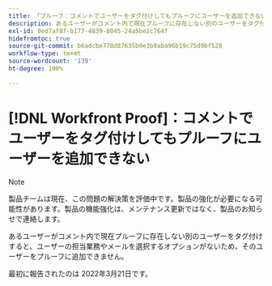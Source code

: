 ```yaml
---
title: 「プルーフ：コメントでユーザーをタグ付けしてもプルーフにユーザーを追加できない」
description: あるユーザーがコメント内で現在プルーフに存在しない別のユーザーをタグ付けすると、ユーザーの担当業務やメールを選択するオプションがないため、そのユーザーをプルーフに追加できません。
exl-id: 0ed7af8f-b177-4839-8045-24a5be2c764f
hidefromtoc: true
source-git-commit: b6adcbe778d87635b9e3b9aba96b19c75d9bf528
workflow-type: tm+mt
source-wordcount: '139'
ht-degree: 100%

---
```


# [!DNL Workfront Proof]：コメントでユーザーをタグ付けしてもプルーフにユーザーを追加できない

<!--Converted to story-->

>[!NOTE]
>
>製品チームは現在、この問題の解決策を評価中です。製品の強化が必要になる可能性があります。製品の機能強化は、メンテナンス更新ではなく、製品のお知らせで連絡します。

あるユーザーがコメント内で現在プルーフに存在しない別のユーザーをタグ付けすると、ユーザーの担当業務やメールを選択するオプションがないため、そのユーザーをプルーフに追加できません。

最初に報告されたのは 2022年3月21日です。
